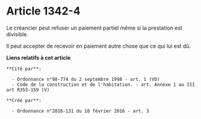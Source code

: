# Article 1342-4

Le créancier peut refuser un paiement partiel même si la prestation est divisible. 

Il peut accepter de recevoir en paiement autre chose que ce qui lui est dû.

**Liens relatifs à cet article**

	**Cité par**:

	  - Ordonnance n°98-774 du 2 septembre 1998 - art. 1 (VD)
	  - Code de la construction et de l'habitation. - art. Annexe 1 au III art R353-159 (V)

	**Créé par**:

	  - Ordonnance n°2016-131 du 10 février 2016 - art. 3
